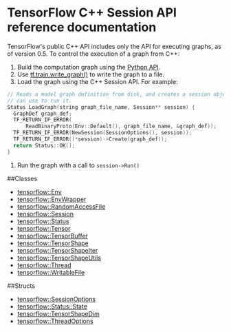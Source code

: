 # TensorFlow C++ Session API reference documentation <a class="md-anchor" id="AUTOGENERATED-tensorflow-c---session-api-reference-documentation"></a>

TensorFlow's public C++ API includes only the API for executing graphs, as of
version 0.5. To control the execution of a graph from C++:

1. Build the computation graph using the [Python API](../python/).
1. Use [tf.train.write_graph()](../python/train.md#write_graph) to
write the graph to a file.
1. Load the graph using the C++ Session API. For example:

  ```c++
  // Reads a model graph definition from disk, and creates a session object you
  // can use to run it.
  Status LoadGraph(string graph_file_name, Session** session) {
    GraphDef graph_def;
    TF_RETURN_IF_ERROR(
        ReadBinaryProto(Env::Default(), graph_file_name, &graph_def));
    TF_RETURN_IF_ERROR(NewSession(SessionOptions(), session));
    TF_RETURN_IF_ERROR((*session)->Create(graph_def));
    return Status::OK();
  }
```

1. Run the graph with a call to `session->Run()`


##Classes <a class="md-anchor" id="AUTOGENERATED-classes"></a>

* [tensorflow::Env](../../api_docs/cc/ClassEnv.md)
* [tensorflow::EnvWrapper](../../api_docs/cc/ClassEnvWrapper.md)
* [tensorflow::RandomAccessFile](../../api_docs/cc/ClassRandomAccessFile.md)
* [tensorflow::Session](../../api_docs/cc/ClassSession.md)
* [tensorflow::Status](../../api_docs/cc/ClassStatus.md)
* [tensorflow::Tensor](../../api_docs/cc/ClassTensor.md)
* [tensorflow::TensorBuffer](../../api_docs/cc/ClassTensorBuffer.md)
* [tensorflow::TensorShape](../../api_docs/cc/ClassTensorShape.md)
* [tensorflow::TensorShapeIter](../../api_docs/cc/ClassTensorShapeIter.md)
* [tensorflow::TensorShapeUtils](../../api_docs/cc/ClassTensorShapeUtils.md)
* [tensorflow::Thread](../../api_docs/cc/ClassThread.md)
* [tensorflow::WritableFile](../../api_docs/cc/ClassWritableFile.md)

##Structs <a class="md-anchor" id="AUTOGENERATED-structs"></a>

* [tensorflow::SessionOptions](../../api_docs/cc/StructSessionOptions.md)
* [tensorflow::Status::State](../../api_docs/cc/StructState.md)
* [tensorflow::TensorShapeDim](../../api_docs/cc/StructTensorShapeDim.md)
* [tensorflow::ThreadOptions](../../api_docs/cc/StructThreadOptions.md)


<div class='sections-order' style="display: none;">
<!--
<!-- ClassEnv.md -->
<!-- ClassEnvWrapper.md -->
<!-- ClassRandomAccessFile.md -->
<!-- ClassSession.md -->
<!-- ClassStatus.md -->
<!-- ClassTensor.md -->
<!-- ClassTensorBuffer.md -->
<!-- ClassTensorShape.md -->
<!-- ClassTensorShapeIter.md -->
<!-- ClassTensorShapeUtils.md -->
<!-- ClassThread.md -->
<!-- ClassWritableFile.md -->
<!-- StructSessionOptions.md -->
<!-- StructState.md -->
<!-- StructTensorShapeDim.md -->
<!-- StructThreadOptions.md -->
-->
</div>
